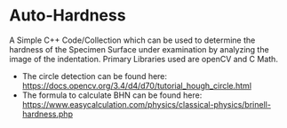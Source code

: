 # Auto-Hardness
A Simple C++ Code/Collection which can be used to determine the hardness of the Specimen Surface under examination by analyzing the image of the indentation.
Primary Libraries used are openCV and C Math.
- The circle detection can be found here: https://docs.opencv.org/3.4/d4/d70/tutorial_hough_circle.html
- The formula to calculate BHN can be found here: https://www.easycalculation.com/physics/classical-physics/brinell-hardness.php
